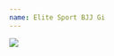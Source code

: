 ```yaml
---
name: Elite Sport BJJ Gi
---
```


<a href="https://www.amazon.com/dp/B01HE2TKXE/ref=as_li_ss_il?coliid=I1YAGG7LC0I215&colid=3A3G5PQI6U2UN&psc=1&ref_=lv_ov_lig_dp_it&linkCode=li2&tag=kombatkitchen-20&linkId=16d1113111006b07f1263ee8fc5ff090&language=en_US" target="_blank"><img border="0" src="//ws-na.amazon-adsystem.com/widgets/q?_encoding=UTF8&ASIN=B01HE2TKXE&Format=_SL160_&ID=AsinImage&MarketPlace=US&ServiceVersion=20070822&WS=1&tag=kombatkitchen-20&language=en_US" ></a><img src="https://ir-na.amazon-adsystem.com/e/ir?t=kombatkitchen-20&language=en_US&l=li2&o=1&a=B01HE2TKXE" width="1" height="1" border="0" alt="" style="border:none !important; margin:0px !important;" />
